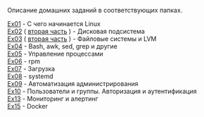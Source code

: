 Описание домашних заданий в соответствующих папках.



[Ex01](https://github.com/perhamm/otus-linux/tree/master/Ex01) - С чего начинается Linux <br/>
[Ex02](https://github.com/perhamm/otus-linux/tree/master/Ex02) ( [вторая часть](https://github.com/perhamm/otus-linux/tree/master/Ex02_part2) ) - Дисковая подсистема  <br/>
[Ex03](https://github.com/perhamm/otus-linux/tree/master/Ex03) ( [вторая часть](https://github.com/perhamm/otus-linux/tree/master/Ex03_part2) ) -  Файловые системы и LVM  <br/>
[Ex04](https://github.com/perhamm/otus-linux/tree/master/Ex04) - Bash, awk, sed, grep и другие  <br/>
[Ex05](https://github.com/perhamm/otus-linux/tree/master/Ex05) - Управление процессами  <br/>
[Ex06](https://github.com/perhamm/otus-linux/tree/master/Ex06) - rpm  <br/>
[Ex07](https://github.com/perhamm/otus-linux/tree/master/Ex07) - Загрузка <br/>
[Ex08](https://github.com/perhamm/otus-linux/tree/master/Ex08) - systemd <br/>
[Ex09](https://github.com/perhamm/otus-linux/tree/master/Ex09) - Автоматизация администрирования  <br/>
[Ex10](https://github.com/perhamm/otus-linux/tree/master/Ex10) - Пользователи и группы. Авторизация и аутентификация  <br/>
[Ex13](https://github.com/perhamm/otus-linux/tree/master/Ex13) - Мониторинг и алертинг  <br/>
[Ex15](https://github.com/perhamm/otus-linux/tree/master/Ex15) - Docker  <br/>
